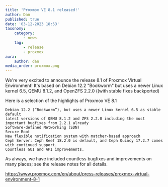 ```yaml
---
title: 'Proxmox VE 8.1 released!'
author: Dan
published: true
date: '03-12-2023 18:53'
taxonomy:
    category:
        - news
    tag:
        - release
        - proxmox
aura:
    author: dan
media_order: proxmox.png
---
```


We're very excited to announce the release 8.1 of Proxmox Virtual Environment! It's based on Debian 12.2 "Bookworm" but uses a newer Linux kernel 6.5, QEMU 8.1.2, and OpenZFS 2.2.0 ((with stable fixes backported)

Here is a selection of the highlights of Proxmox VE 8.1

    Debian 12.2 (“Bookworm”), but uses a newer Linux kernel 6.5 as stable default
    latest versions of QEMU 8.1.2 and ZFS 2.2.0 including the most important bugfixes from 2.2.1 already
    Software-defined Networking (SDN)
    Secure Boot
    New flexible notification system with matcher-based approach
    Ceph Server: Ceph Reef 18.2.0 is default, and Ceph Quincy 17.2.7 comes with continued support.
    Countless GUI and API improvements.

As always, we have included countless bugfixes and improvements on many places; see the release notes for all details.

https://www.proxmox.com/en/about/press-releases/proxmox-virtual-environment-8-1
